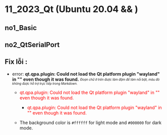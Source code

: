 # 11_2023_Qt (Ubuntu 20.04 && )

## **no1_Basic**


## **no2_QtSerialPort**


## **Fix lỗi :**
- error: **qt.qpa.plugin: Could not load the Qt platform plugin "wayland" in "" even though it was found.**
<sub><sup>*Đoạn chữ ở trên được làm đậm để làm nổi bật, màu đỏ không được hỗ trợ trực tiếp trong Markdown.*</sup></sub>

    - <span style="color:red">qt.qpa.plugin: Could not load the Qt platform plugin "wayland" in "" even though it was found.</span>

  
      - <span style="color:red">qt.qpa.plugin: Could not load the Qt platform plugin "wayland" in "" even though it was found.</span>


    - The background color is `#ffffff` for light mode and `#000000` for dark mode.
